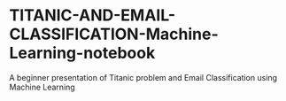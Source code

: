 # TITANIC-AND-EMAIL-CLASSIFICATION-Machine-Learning-notebook
A beginner presentation of Titanic problem and Email Classification using Machine Learning
